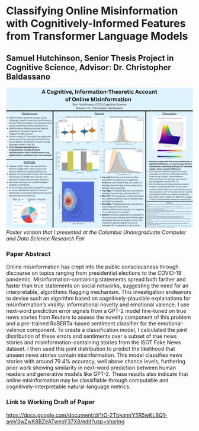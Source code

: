 # Classifying Online Misinformation with Cognitively-Informed Features from Transformer Language Models

## Samuel Hutchinson, Senior Thesis Project in Cognitive Science, Advisor: Dr. Christopher Baldassano

![poster](/poster_1.png "Thesis Poster")
*Poster version that I presented at the Columbia Undergraduate Computer and Data Science Research Fair*

### Paper Abstract

Online misinformation has crept into the public consciousness through discourse on topics ranging from presidential elections to the COVID-19 pandemic. Misinformation-containing statements spread both farther and faster than true statements on social networks, suggesting the need for an interpretable, algorithmic flagging mechanism. This investigation endeavors to devise such an algorithm based on cognitively-plausible explanations for misinformation’s virality: informational novelty and emotional valence. I use next-word prediction error signals from a GPT-2 model fine-tuned on true news stories from Reuters to assess the novelty component of this problem and a pre-trained RoBERTa-based sentiment classifier for the emotional-valence component. To create a classification model, I calculated the joint distribution of these errors and sentiments over a subset of true news stories and misinformation-containing stories from the ISOT Fake News dataset. I then used this joint distribution to predict the likelihood that unseen news stories contain misinformation. This model classifies news stories with around 79.4% accuracy, well above chance levels, furthering prior work showing similarity in next-word prediction between human readers and generative models like GPT-2. These results also indicate that online misinformation may be classifiable through computable and cognitively-interpretable natural-language metrics.

### Link to Working Draft of Paper
https://docs.google.com/document/d/1tO-2TbkqmrY5R5wKLBQ1-amV3wZwK8BZeATwepY37X8/edit?usp=sharing
